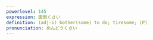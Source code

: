 ```yaml
---
powerlevel: 145
expression: 面倒くさい
definition: (adj-i) bother(some) to do; tiresome; (P)
pronunciation: めんどうくさい
---
```

